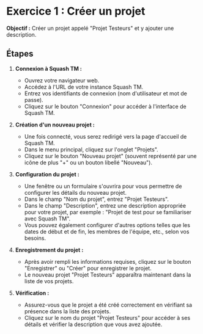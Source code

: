 # Exercice 1 : Créer un projet

**Objectif :**
Créer un projet appelé "Projet Testeurs" et y ajouter une description.

## Étapes

1. **Connexion à Squash TM :**
   - Ouvrez votre navigateur web.
   - Accédez à l'URL de votre instance Squash TM.
   - Entrez vos identifiants de connexion (nom d'utilisateur et mot de passe).
   - Cliquez sur le bouton "Connexion" pour accéder à l'interface de Squash TM.

2. **Création d'un nouveau projet :**
   - Une fois connecté, vous serez redirigé vers la page d'accueil de Squash TM.
   - Dans le menu principal, cliquez sur l'onglet "Projets".
   - Cliquez sur le bouton "Nouveau projet" (souvent représenté par une icône de plus "+" ou un bouton libellé "Nouveau").

3. **Configuration du projet :**
   - Une fenêtre ou un formulaire s'ouvrira pour vous permettre de configurer les détails du nouveau projet.
   - Dans le champ "Nom du projet", entrez "Projet Testeurs".
   - Dans le champ "Description", entrez une description appropriée pour votre projet, par exemple : "Projet de test pour se familiariser avec Squash TM".
   - Vous pouvez également configurer d'autres options telles que les dates de début et de fin, les membres de l'équipe, etc., selon vos besoins.

4. **Enregistrement du projet :**
   - Après avoir rempli les informations requises, cliquez sur le bouton "Enregistrer" ou "Créer" pour enregistrer le projet.
   - Le nouveau projet "Projet Testeurs" apparaîtra maintenant dans la liste de vos projets.

5. **Vérification :**
   - Assurez-vous que le projet a été créé correctement en vérifiant sa présence dans la liste des projets.
   - Cliquez sur le nom du projet "Projet Testeurs" pour accéder à ses détails et vérifier la description que vous avez ajoutée.
